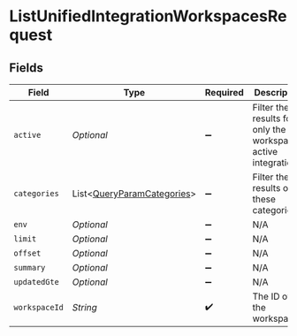 # ListUnifiedIntegrationWorkspacesRequest


## Fields

| Field                                                                         | Type                                                                          | Required                                                                      | Description                                                                   |
| ----------------------------------------------------------------------------- | ----------------------------------------------------------------------------- | ----------------------------------------------------------------------------- | ----------------------------------------------------------------------------- |
| `active`                                                                      | *Optional<Boolean>*                                                           | :heavy_minus_sign:                                                            | Filter the results for only the workspace's active integrations               |
| `categories`                                                                  | List<[QueryParamCategories](../../models/operations/QueryParamCategories.md)> | :heavy_minus_sign:                                                            | Filter the results on these categories                                        |
| `env`                                                                         | *Optional<String>*                                                            | :heavy_minus_sign:                                                            | N/A                                                                           |
| `limit`                                                                       | *Optional<Double>*                                                            | :heavy_minus_sign:                                                            | N/A                                                                           |
| `offset`                                                                      | *Optional<Double>*                                                            | :heavy_minus_sign:                                                            | N/A                                                                           |
| `summary`                                                                     | *Optional<Boolean>*                                                           | :heavy_minus_sign:                                                            | N/A                                                                           |
| `updatedGte`                                                                  | *Optional<String>*                                                            | :heavy_minus_sign:                                                            | N/A                                                                           |
| `workspaceId`                                                                 | *String*                                                                      | :heavy_check_mark:                                                            | The ID of the workspace                                                       |